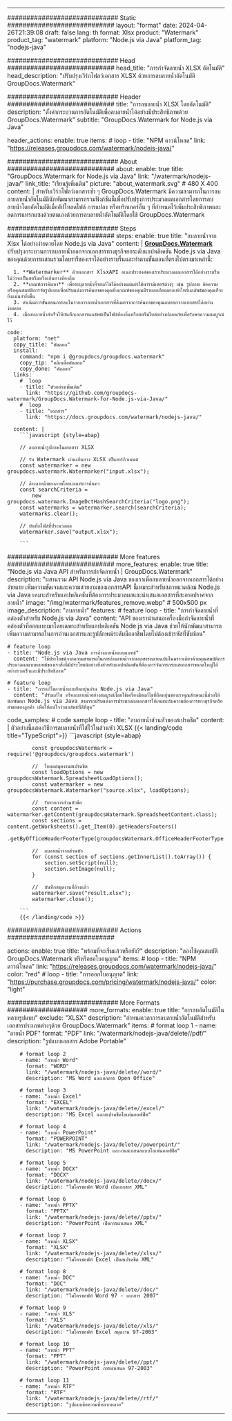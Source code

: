 
---
############################# Static ############################
layout: "format"
date:  2024-04-26T21:39:08
draft: false
lang: th
format: Xlsx
product: "Watermark"
product_tag: "watermark"
platform: "Node.js via Java"
platform_tag: "nodejs-java"

############################# Head ############################
head_title: "การกำจัดลายน้ำ XLSX อัตโนมัติ"
head_description: "ปรับปรุงเวิร์กโฟลว์เอกสาร XLSX ด้วยการลบลายน้ำอัตโนมัติ GroupDocs.Watermark"

############################# Header ############################
title: "การลบลายน้ำ XLSX โดยอัตโนมัติ" 
description: "ตั้งค่ากระบวนการอัตโนมัติเพื่อลบลายน้ำได้อย่างมีประสิทธิภาพด้วย GroupDocs.Watermark"
subtitle: "GroupDocs.Watermark for Node.js via Java" 

header_actions:
  enable: true
  items:
    #  loop
    - title: "NPM ดาวน์โหลด"
      link: "https://releases.groupdocs.com/watermark/nodejs-java/"
      
############################# About ############################
about:
    enable: true
    title: "GroupDocs.Watermark for Node.js via Java"
    link: "/watermark/nodejs-java/"
    link_title: "เรียนรู้เพิ่มเติม"
    picture: "about_watermark.svg" # 480 X 400
    content: |
       สำหรับเวิร์กโฟลว์เอกสารซ้ำ ๆ GroupDocs.Watermark มีความสามารถในการลบลายลายน้ำอัตโนมัตินักพัฒนาสามารถรวมฟังก์ชันนี้เพื่อปรับปรุงการประมวลผลเอกสารโดยการลบลายน้ำโดยอัตโนมัติเมื่ออัปโหลดไฟล์ การแปลง หรือทริกเกอร์อื่น ๆ ที่กำหนดไว้เพิ่มประสิทธิภาพและลดการแทรกแซงด้วยตนเองด้วยการลบลายน้ำอัตโนมัติโดยใช้ GroupDocs.Watermark

############################# Steps ############################
steps:
    enable: true
    title: "ลบลายน้ำจาก Xlsx ได้อย่างง่ายดายโดย Node.js via Java"
    content: |
      **[GroupDocs.Watermark](https://products.groupdocs.com/watermark/nodejs-java/)** ปรับปรุงกระบวนการลบลายน้ำออกจากเอกสารทางธุรกิจยกระดับแอปพลิเคชัน Node.js via Java ของคุณด้วยการผสานรวมไลบรารีของเราได้อย่างราบรื่นและทำตามขั้นตอนที่ตรงไปตรงมาเหล่านี้:
      
      1. **Watermarker** ด้วยเอกสาร XlsxAPI อเนกประสงค์ของเราประมวลผลเอกสารได้อย่างราบรื่น ไม่ว่าจะเป็นสตรีมหรือเส้นทางท้องถิ่น
      2. **เกณฑ์การค้นหา** เพื่อระบุลายน้ำที่จะแก้ไขได้อย่างแม่นยำใช้พารามิเตอร์ต่างๆ เช่น รูปภาพ ข้อความ หรือคุณสมบัติการจัดรูปแบบเพื่อปรับแต่งการค้นหาของคุณยิ่งเกณฑ์ของคุณมีรายละเอียดมากเท่าไหร่ผลลัพธ์ของคุณก็จะยิ่งแม่นยำยิ่งขึ้น
      3. ดำเนินการขั้นตอนการลบในรายการลายน้ำเอกสารที่ดึงมาจากการค้นหาของคุณลบออกจากเอกสารได้อย่างง่ายดาย
      4. เมื่อลบลายน้ำสำเร็จให้บันทึกเอกสารผลลัพธ์เป็นไฟล์ท้องถิ่นหรือสตรีมไบต์อย่างปลอดภัยเพื่อรักษาความสมบูรณ์ไว้
   
    code:
      platform: "net"
      copy_title: "คัดลอก"
      install:
        command: "npm i @groupdocs/groupdocs.watermark"
        copy_tip: "คลิกเพื่อคัดลอก"
        copy_done: "คัดลอก"
      links:
        #  loop
        - title: "ตัวอย่างเพิ่มเติม"
          link: "https://github.com/groupdocs-watermark/GroupDocs.Watermark-for-Node.js-via-Java/"
        #  loop
        - title: "เอกสาร"
          link: "https://docs.groupdocs.com/watermark/nodejs-java/"
          
      content: |
        ```javascript {style=abap}

        // ลบลายน้ำรูปภาพในเอกสาร XLSX

        // รับ Watermark ผ่านเส้นทาง XLSX เป็นอาร์กิวเมนต์
        const watermarker = new groupdocs.watermark.Watermarker("input.xlsx");
        
        // ล้างลายน้ำของภาพโดยเกณฑ์การค้นหา
        const searchCriteria = 
            new groupdocs.watermark.ImageDctHashSearchCriteria("logo.png");
        const watermarks = watermarker.search(searchCriteria);
        watermarks.clear();

        // บันทึกไฟล์ที่ประมวลผล
        watermarker.save("output.xlsx");
        
        ```            

############################# More features ############################
more_features:
  enable: true
  title: "Node.js via Java API สำหรับการกำจัดลายน้ำ | GroupDocs.Watermark"
  description: "ผสานรวม API Node.js via Java ของเราเพื่อลบลายน้ำออกจากเอกสารได้อย่างง่ายดาย เพิ่มความชัดเจนและความสวยงามของเอกสารAPI นี้เหมาะสำหรับสภาพแวดล้อม Node.js via Java เหมาะสำหรับแอปพลิเคชันที่ต้องการประมวลผลและนำเสนอเอกสารที่สะอาดปราศจากลายน้ำ"
  image: "/img/watermark/features_remove.webp" # 500x500 px
  image_description: "ลบลายน้ำ"
  features:
    # feature loop
    - title: "การกำจัดลายน้ำที่คล่องตัวสำหรับ Node.js via Java"
      content: "API ของเรานำเสนอเครื่องมือกำจัดลายน้ำที่คล่องตัวที่ออกแบบมาโดยเฉพาะสำหรับแอปพลิเคชัน Node.js via Java ช่วยให้นักพัฒนาสามารถเพิ่มความสามารถในการอ่านเอกสารและรูปลักษณ์ระดับมืออาชีพโดยไม่ต้องเข้ารหัสที่ซับซ้อน"

    # feature loop
    - title: "Node.js via Java การล้างลายน้ำแบบแบทช์"
      content: "ใช้ประโยชน์จากความสามารถในการล้างลายน้ำจากเอกสารหลายฉบับในคราวเดียวด้วยคุณสมบัติการประมวลผลแบบแบทช์ของเราสิ่งนี้มีประโยชน์อย่างยิ่งสำหรับแอปพลิเคชันที่ต้องการจัดการกระแสเอกสารขนาดใหญ่ได้อย่างรวดเร็วและมีประสิทธิภาพ"

    # feature loop
    - title: "การแก้ไขลายน้ำแบบยืดหยุ่นผ่าน Node.js via Java"
      content: "ปรับแก้ไข หรือลบลายน้ำอย่างสมบูรณ์โดยใช้เครื่องมือแก้ไขที่ยืดหยุ่นของเราคุณลักษณะนี้ช่วยให้นักพัฒนา Node.js via Java สามารถปรับแต่งการประมวลผลเอกสารให้เหมาะกับความต้องการทางธุรกิจหรือคำขอของลูกค้า เพื่อให้แน่ใจว่าผลลัพธ์ที่ดีที่สุด"
      
  code_samples:
    # code sample loop
    - title: "ลบลายน้ำส่วนหัวของสเปรดชีต"
      content: |
        ตัวอย่างนี้แสดงวิธีการลบลายน้ำที่ใส่ไว้ในส่วนหัว XLSX
        {{< landing/code title="TypeScript">}}
        ```javascript {style=abap}
        
            const groupdocsWatermark = require('@groupdocs/groupdocs.watermark')

            //  โหลดสมุดงานสเปรดชีต
            const loadOptions = new groupdocsWatermark.SpreadsheetLoadOptions();
            const watermarker = new groupdocsWatermark.Watermarker("source.xlsx", loadOptions);

            //  รับรายการส่วนหัวข้อ
            const content = watermarker.getContent(groupdocsWatermark.SpreadsheetContent.class);
            const sections = content.getWorksheets().get_Item(0).getHeadersFooters()
                .getByOfficeHeaderFooterType(groupdocsWatermark.OfficeHeaderFooterType.HeaderPrimary).getSections();
  
            //  ลบลายน้ำจากส่วนหัว
            for (const section of sections.getInnerList().toArray()) {
                section.setScript(null);
                section.setImage(null);
            }

            //  บันทึกสมุดงานที่ล้างแล้ว
            watermarker.save("result.xlsx");
            watermarker.close();

        ```
        {{< /landing/code >}}


############################# Actions ############################

actions:
  enable: true
  title: "พร้อมที่จะเริ่มแล้วหรือยัง?"
  description: "ลองใช้คุณสมบัติ GroupDocs.Watermark ฟรีหรือขอใบอนุญาต"
  items:
    #  loop
    - title: "NPM ดาวน์โหลด"
      link: "https://releases.groupdocs.com/watermark/nodejs-java/"
      color: "red"
        #  loop
    - title: "การออกใบอนุญาต"
      link: "https://purchase.groupdocs.com/pricing/watermark/nodejs-java/"
      color: "light"


############################# More Formats #####################
more_formats:
    enable: true
    title: "การลบอัตโนมัติในหลายรูปแบบ"
    exclude: "XLSX"
    description: "กำหนดเวลาการลบลายน้ำอัตโนมัติสำหรับเอกสารประเภทต่างๆด้วย GroupDocs.Watermark"
    items: 
        # format loop 1
        - name: "ลายน้ำ PDF"
          format: "PDF"
          link: "/watermark/nodejs-java/delete//pdf/"
          description: "รูปแบบเอกสาร Adobe Portable"

        # format loop 2
        - name: "ลายน้ำ Word"
          format: "WORD"
          link: "/watermark/nodejs-java/delete//word/"
          description: "MS Word และเอกสาร Open Office"
          
        # format loop 3
        - name: "ลายน้ำ Excel"
          format: "EXCEL"
          link: "/watermark/nodejs-java/delete//excel/"
          description: "MS Excel และสเปรดชีตโอเพ่นออฟฟิศ"

        # format loop 4
        - name: "ลายน้ำ PowerPoint"
          format: "POWERPOINT"
          link: "/watermark/nodejs-java/delete//powerpoint/"
          description: "MS PowerPoint และงานนำเสนอแบบโอเพ่นออฟฟิศ"

        # format loop 5
        - name: "ลายน้ำ DOCX"
          format: "DOCX"
          link: "/watermark/nodejs-java/delete//docx/"
          description: "ไมโครซอฟท์ Word เปิดเอกสาร XML"
          
        # format loop 6
        - name: "ลายน้ำ PPTX"
          format: "PPTX"
          link: "/watermark/nodejs-java/delete//pptx/"
          description: "PowerPoint เปิดการนำเสนอ XML"
          
        # format loop 7
        - name: "ลายน้ำ XLSX"
          format: "XLSX"
          link: "/watermark/nodejs-java/delete//xlsx/"
          description: "ไมโครซอฟท์ Excel เปิดสเปรดชีต XML"

        # format loop 8
        - name: "ลายน้ำ DOC"
          format: "DOC"
          link: "/watermark/nodejs-java/delete//doc/"
          description: "ไมโครซอฟท์ Word 97 - เอกสาร 2007"

        # format loop 9
        - name: "ลายน้ำ XLS"
          format: "XLS"
          link: "/watermark/nodejs-java/delete//xls/"
          description: "ไมโครซอฟท์ Excel สมุดงาน 97-2003"

        # format loop 10
        - name: "ลายน้ำ PPT"
          format: "PPT"
          link: "/watermark/nodejs-java/delete//ppt/"
          description: "PowerPoint การนำเสนอ 97-2003"

        # format loop 11
        - name: "ลายน้ำ RTF"
          format: "RTF"
          link: "/watermark/nodejs-java/delete//rtf/"
          description: "รูปแบบข้อความที่หลากหลาย"

---